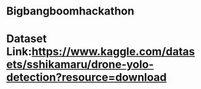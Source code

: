 # Bigbangboomhackathon
# Dataset Link:https://www.kaggle.com/datasets/sshikamaru/drone-yolo-detection?resource=download
